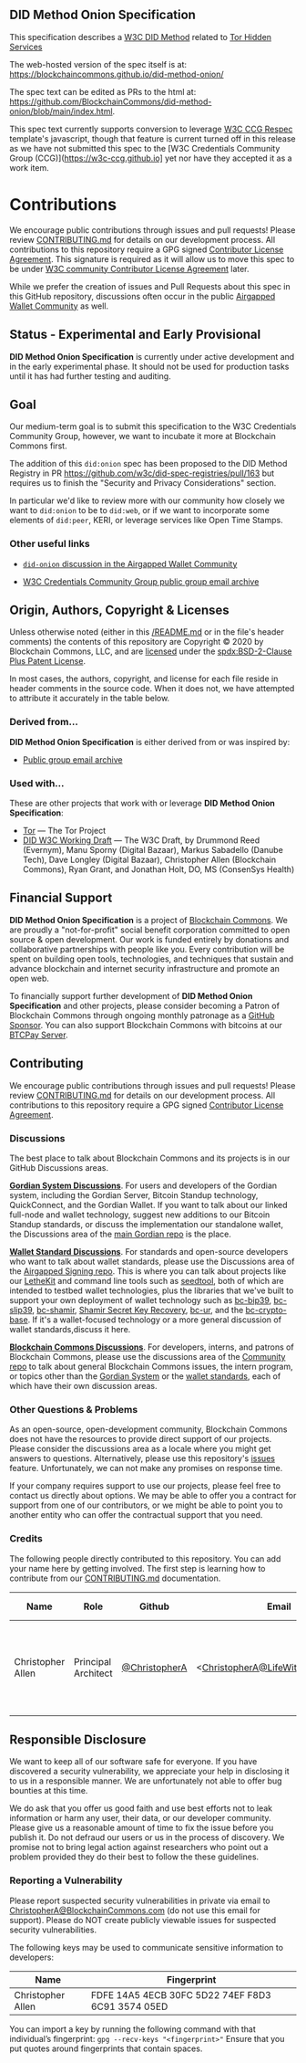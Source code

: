 ## DID Method Onion Specification

This specification describes a [W3C DID Method](https://www.w3.org/TR/did-core/#dfn-did-methods) related to [Tor Hidden Services](https://2019.www.torproject.org/docs/onion-services)

The web-hosted version of the spec itself is at: https://blockchaincommons.github.io/did-method-onion/

The spec text can be edited as PRs to the html at: https://github.com/BlockchainCommons/did-method-onion/blob/main/index.html.

This spec text currently supports conversion to leverage [W3C CCG Respec](https://github.com/w3c/respec) template's javascript, though that feature is current turned off in this release as we have not submitted this spec to the [W3C Credentials Community Group (CCG)](https://w3c-ccg.github.io] yet nor have they accepted it as a work item.

# Contributions

We encourage public contributions through issues and pull requests! Please review [CONTRIBUTING.md](./CONTRIBUTING.md) for details on our development process. All contributions to this repository require a GPG signed [Contributor License Agreement](./CLA.md). This signature is required as it will allow us to move this spec to be under [W3C community Contributor License Agreement](https://www.w3.org/community/about/process/cla/) later.

While we prefer the creation of issues and Pull Requests about this spec in this GitHub repository, discussions often occur in the public [Airgapped Wallet Community](https://github.com/BlockchainCommons/Airgapped-Wallet-Community/discussions/35) as well. 

## Status - Experimental and Early Provisional

**DID Method Onion Specification** is currently under active development and in the early experimental phase. It should not be used for production tasks until it has had further testing and auditing.

## Goal

Our medium-term goal is to submit this specification to the W3C Credentials Community Group, however, we want to incubate it more at Blockchain Commons first.

The addition of this `did:onion` spec has been proposed to the DID Method Registry in PR https://github.com/w3c/did-spec-registries/pull/163 but requires us to finish the "Security and Privacy Considerations" section.

In particular we'd like to review more with our community how closely we want to `did:onion` to be to `did:web`, or if we want to incorporate some elements of `did:peer`, KERI, or leverage services like Open Time Stamps. 

### Other useful links

- [`did-onion` discussion in the Airgapped Wallet Community](https://github.com/BlockchainCommons/Airgapped-Wallet-Community/discussions/35)

- [W3C Credentials Community Group public group email archive](https://lists.w3.org/Archives/Public/public-credentials/)

## Origin, Authors, Copyright & Licenses

Unless otherwise noted (either in this [/README.md](./README.md) or in the file's header comments) the contents of this repository are Copyright © 2020 by Blockchain Commons, LLC, and are [licensed](./LICENSE) under the [spdx:BSD-2-Clause Plus Patent License](https://spdx.org/licenses/BSD-2-Clause-Patent.html).

In most cases, the authors, copyright, and license for each file reside in header comments in the source code. When it does not, we have attempted to attribute it accurately in the table below.

### Derived from…

**DID Method Onion Specification** is either derived from or was inspired by:

- [Public group email archive](https://lists.w3.org/Archives/Public/public-credentials/)

### Used with…

These are other projects that work with or leverage **DID Method Onion Specification**:

- [Tor](https://www.torproject.org/) — The Tor Project 
- [DID W3C Working Draft](https://www.w3.org/TR/did-core/) — The W3C Draft, by Drummond Reed (Evernym), Manu Sporny (Digital Bazaar), Markus Sabadello (Danube Tech), Dave Longley (Digital Bazaar), Christopher Allen (Blockchain Commons), Ryan Grant, and Jonathan Holt, DO, MS (ConsenSys Health)

## Financial Support

**DID Method Onion Specification**  is a project of [Blockchain Commons](https://www.blockchaincommons.com/). We are proudly a "not-for-profit" social benefit corporation committed to open source & open development. Our work is funded entirely by donations and collaborative partnerships with people like you. Every contribution will be spent on building open tools, technologies, and techniques that sustain and advance blockchain and internet security infrastructure and promote an open web.

To financially support further development of **DID Method Onion Specification**  and other projects, please consider becoming a Patron of Blockchain Commons through ongoing monthly patronage as a [GitHub Sponsor](https://github.com/sponsors/BlockchainCommons). You can also support Blockchain Commons with bitcoins at our [BTCPay Server](https://btcpay.blockchaincommons.com/).

## Contributing

We encourage public contributions through issues and pull requests! Please review [CONTRIBUTING.md](./CONTRIBUTING.md) for details on our development process. All contributions to this repository require a GPG signed [Contributor License Agreement](./CLA.md).

### Discussions

The best place to talk about Blockchain Commons and its projects is in our GitHub Discussions areas.

[**Gordian System Discussions**](https://github.com/BlockchainCommons/Gordian/discussions). For users and developers of the Gordian system, including the Gordian Server, Bitcoin Standup technology, QuickConnect, and the Gordian Wallet. If you want to talk about our linked full-node and wallet technology, suggest new additions to our Bitcoin Standup standards, or discuss the implementation our standalone wallet, the Discussions area of the [main Gordian repo](https://github.com/BlockchainCommons/Gordian) is the place.

[**Wallet Standard Discussions**](https://github.com/BlockchainCommons/AirgappedSigning/discussions). For standards and open-source developers who want to talk about wallet standards, please use the Discussions area of the [Airgapped Signing repo](https://github.com/BlockchainCommons/AirgappedSigning). This is where you can talk about projects like our [LetheKit](https://github.com/BlockchainCommons/bc-lethekit) and command line tools such as [seedtool](https://github.com/BlockchainCommons/bc-seedtool-cli), both of which are intended to testbed wallet technologies, plus the libraries that we've built to support your own deployment of wallet technology such as [bc-bip39](https://github.com/BlockchainCommons/bc-bip39), [bc-slip39](https://github.com/BlockchainCommons/bc-slip39), [bc-shamir](https://github.com/BlockchainCommons/bc-shamir), [Shamir Secret Key Recovery](https://github.com/BlockchainCommons/bc-sskr), [bc-ur](https://github.com/BlockchainCommons/bc-ur), and the [bc-crypto-base](https://github.com/BlockchainCommons/bc-crypto-base). If it's a wallet-focused technology or a more general discussion of wallet standards,discuss it here.

[**Blockchain Commons Discussions**](https://github.com/BlockchainCommons/Community/discussions). For developers, interns, and patrons of Blockchain Commons, please use the discussions area of the [Community repo](https://github.com/BlockchainCommons/Community) to talk about general Blockchain Commons issues, the intern program, or topics other than the [Gordian System](https://github.com/BlockchainCommons/Gordian/discussions) or the [wallet standards](https://github.com/BlockchainCommons/AirgappedSigning/discussions), each of which have their own discussion areas.

### Other Questions & Problems

As an open-source, open-development community, Blockchain Commons does not have the resources to provide direct support of our projects. Please consider the discussions area as a locale where you might get answers to questions. Alternatively, please use this repository's [issues](./issues) feature. Unfortunately, we can not make any promises on response time.

If your company requires support to use our projects, please feel free to contact us directly about options. We may be able to offer you a contract for support from one of our contributors, or we might be able to point you to another entity who can offer the contractual support that you need.

### Credits

The following people directly contributed to this repository. You can add your name here by getting involved. The first step is learning how to contribute from our [CONTRIBUTING.md](./CONTRIBUTING.md) documentation.

| Name              | Role                | Github                                            | Email                                 | GPG Fingerprint                                    |
| ----------------- | ------------------- | ------------------------------------------------- | ------------------------------------- | -------------------------------------------------- |
| Christopher Allen | Principal Architect | [@ChristopherA](https://github.com/ChristopherA) | \<ChristopherA@LifeWithAlacrity.com\> | FDFE 14A5 4ECB 30FC 5D22  74EF F8D3 6C91 3574 05ED |

## Responsible Disclosure

We want to keep all of our software safe for everyone. If you have discovered a security vulnerability, we appreciate your help in disclosing it to us in a responsible manner. We are unfortunately not able to offer bug bounties at this time.

We do ask that you offer us good faith and use best efforts not to leak information or harm any user, their data, or our developer community. Please give us a reasonable amount of time to fix the issue before you publish it. Do not defraud our users or us in the process of discovery. We promise not to bring legal action against researchers who point out a problem provided they do their best to follow the these guidelines.

### Reporting a Vulnerability

Please report suspected security vulnerabilities in private via email to ChristopherA@BlockchainCommons.com (do not use this email for support). Please do NOT create publicly viewable issues for suspected security vulnerabilities.

The following keys may be used to communicate sensitive information to developers:

| Name              | Fingerprint                                        |
| ----------------- | -------------------------------------------------- |
| Christopher Allen | FDFE 14A5 4ECB 30FC 5D22  74EF F8D3 6C91 3574 05ED |

You can import a key by running the following command with that individual’s fingerprint: `gpg --recv-keys "<fingerprint>"` Ensure that you put quotes around fingerprints that contain spaces.

